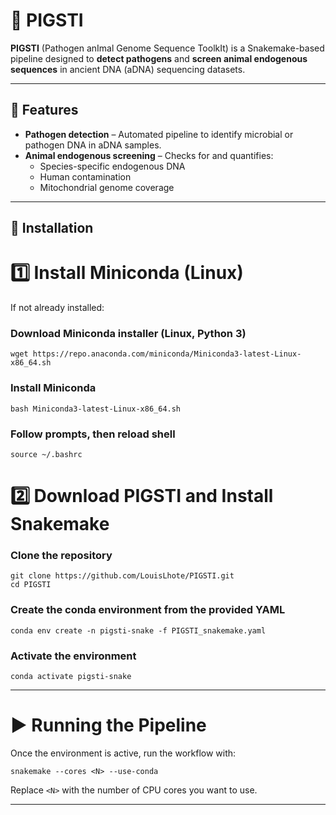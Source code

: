 # 🐖 PIGSTI

**PIGSTI** (Pathogen anImal Genome Sequence ToolkIt) is a Snakemake-based pipeline designed to **detect pathogens** and **screen animal endogenous sequences** in ancient DNA (aDNA) sequencing datasets.

---

## 🚀 Features

- **Pathogen detection** – Automated pipeline to identify microbial or pathogen DNA in aDNA samples.  
- **Animal endogenous screening** – Checks for and quantifies:
  - Species-specific endogenous DNA  
  - Human contamination  
  - Mitochondrial genome coverage  
---

## 🔧 Installation

# 1️⃣ Install Miniconda (Linux)

If not already installed:

### Download Miniconda installer (Linux, Python 3)
```
wget https://repo.anaconda.com/miniconda/Miniconda3-latest-Linux-x86_64.sh
```
### Install Miniconda
```
bash Miniconda3-latest-Linux-x86_64.sh
```

### Follow prompts, then reload shell
```
source ~/.bashrc
```

# 2️⃣ Download PIGSTI and Install Snakemake

### Clone the repository
```
git clone https://github.com/LouisLhote/PIGSTI.git
cd PIGSTI
```
### Create the conda environment from the provided YAML
```
conda env create -n pigsti-snake -f PIGSTI_snakemake.yaml
```

### Activate the environment
```
conda activate pigsti-snake
```
---

# ▶️ Running the Pipeline

Once the environment is active, run the workflow with:
```
snakemake --cores <N> --use-conda
```
Replace `<N>` with the number of CPU cores you want to use.

---


